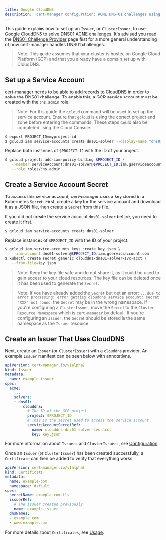 ```yaml
---
title: Google CloudDNS
description: 'cert-manager configuration: ACME DNS-01 challenges using Google CloudDNS'
---
```


This guide explains how to set up an `Issuer`, or `ClusterIssuer`, to use Google
CloudDNS to solve DNS01 ACME challenges. It's advised you read the [DNS01
Challenge Provider](./README.md) page first for a more general understanding of
how cert-manager handles DNS01 challenges.

> Note: This guide assumes that your cluster is hosted on Google Cloud Platform
> (GCP) and that you already have a domain set up with CloudDNS.

## Set up a Service Account

cert-manager needs to be able to add records to CloudDNS in order to solve the
DNS01 challenge. To enable this, a GCP service account must be created with the
`dns.admin` role.

> Note: For this guide the `gcloud` command will be used to set up the service
> account. Ensure that `gcloud` is using the correct project and zone before
> entering the commands. These steps could also be completed using the Cloud
> Console.

```bash
$ export PROJECT_ID=myproject-id
$ gcloud iam service-accounts create dns01-solver --display-name "dns01-solver"
```
Replace both instances of `$PROJECT_ID` with the ID of your project.
```bash
$ gcloud projects add-iam-policy-binding $PROJECT_ID \
   --member serviceAccount:dns01-solver@$PROJECT_ID.iam.gserviceaccount.com \
   --role roles/dns.admin
```

## Create a Service Account Secret

To access this service account, cert-manager uses a key stored in a Kubernetes
`Secret`. First, create a key for the service account and download it as a JSON
file, then create a `Secret` from this file.

If you did not create the service account `dns01-solver` before, you need to
create it first.

```bash
$ gcloud iam service-accounts create dns01-solver
```

Replace instances of `$PROJECT_ID` with the ID of your project.
```bash
$ gcloud iam service-accounts keys create key.json \
   --iam-account dns01-solver@$PROJECT_ID.iam.gserviceaccount.com
$ kubectl create secret generic clouddns-dns01-solver-svc-acct \
   --from-file=key.json
```

> Note: Keep the key file safe and do not share it, as it could be used to gain
> access to your cloud resources. The key file can be deleted once it has been
> used to generate the `Secret`.

> Note: If you have already added the `Secret` but get an error: `...due to
> error processing: error getting clouddns service account: secret "XXX" not
> found`, the `Secret` may be in the wrong namespace. If you're configuring a
> `ClusterIssuer`, move the `Secret` to the `Cluster Resource Namespace` which
> is `cert-manager` by default.  If you're configuring an `Issuer`, the `Secret`
> should be stored in the same namespace as the `Issuer` resource.

## Create an Issuer That Uses CloudDNS

Next, create an `Issuer` (or `ClusterIssuer`) with a `clouddns` provider. An
example `Issuer` manifest can be seen below with annotations.

```yaml
apiVersion: cert-manager.io/v1alpha2
kind: Issuer
metadata:
  name: example-issuer
spec:
  acme:
    ...
    solvers:
    - dns01:
        clouddns:
          # The ID of the GCP project
          project: $PROJECT_ID
          # This is the secret used to access the service account
          serviceAccountSecretRef:
            name: clouddns-dns01-solver-svc-acct
            key: key.json
```

For more information about `Issuers` and `ClusterIssuers`, see
[Configuration](../../README.md).

Once an `Issuer` (or `ClusterIssuer`) has been created successfully, a
`Certificate` can then be added to verify that everything works.

```yaml
apiVersion: cert-manager.io/v1alpha2
kind: Certificate
metadata:
  name: example-com
  namespace: default
spec:
  secretName: example-com-tls
  issuerRef:
    # The issuer created previously
    name: example-issuer
  dnsNames:
  - example.com
  - www.example.com
```

For more details about `Certificates`, see [Usage](../../../usage/README.md).
